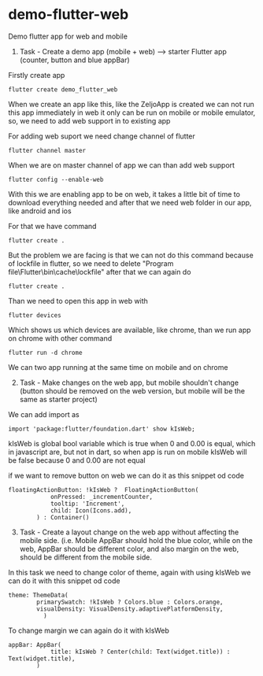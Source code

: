 # demo-flutter-web
Demo flutter app for web and mobile

1. Task - Create a demo app (mobile + web) --> starter Flutter app (counter, button and blue appBar) 

Firstly create app

	flutter create demo_flutter_web

When we create an app like this, like the ZeljoApp is created we can not run this app immediately in web it only can be run on mobile or mobile emulator, so, we need to add web support in to existing app

For adding web suport we need change channel of flutter

	flutter channel master

When we are on master channel of app we can than add web support

	flutter config --enable-web

With this we are enabling app to be on web, it takes a little bit of time to download everything needed and after that we need web folder in our app, like android and ios

For that we have command

	flutter create .

But the problem we are facing is that we can not do this command because of lockfile in flutter, so we need to delete "Program file\Flutter\bin\cache\lockfile" after that we can again do 

	flutter create .

Than we need to open this app in web with

	flutter devices

Which shows us which devices are available, like chrome, than we run app on chrome with other command

	flutter run -d chrome

We can two app running at the same time on mobile and on chrome

2. Task - Make changes on the web app, but mobile shouldn't change (button should be removed on the web version, but mobile will be the same as starter project)

We can add import as

	import 'package:flutter/foundation.dart' show kIsWeb;

kIsWeb is global bool variable which is true when 0 and 0.00 is equal, which in javascript are, but not in dart, so when app is run on mobile kIsWeb will be false because 0 and 0.00 are not equal

if we want to remove button on web we can do it as this snippet od code

	floatingActionButton: !kIsWeb ?  FloatingActionButton(
        		onPressed: _incrementCounter,
        		tooltip: 'Increment',
        		child: Icon(Icons.add),
      		) : Container()

3. Task - Create a layout change on the web app without affecting the mobile side. (i.e. Mobile AppBar should hold the blue color, while on the web, AppBar should be different color, and also margin on the web, should be different from the mobile side.

In this task we need to change color of theme, again with using kIsWeb we can do it with this snippet od code

	theme: ThemeData(
        	primarySwatch: !kIsWeb ? Colors.blue : Colors.orange,
        	visualDensity: VisualDensity.adaptivePlatformDensity,
      	      )

To change margin we can again do it with kIsWeb

	appBar: AppBar(
        		title: kIsWeb ? Center(child: Text(widget.title)) : Text(widget.title),
      		)
		
		